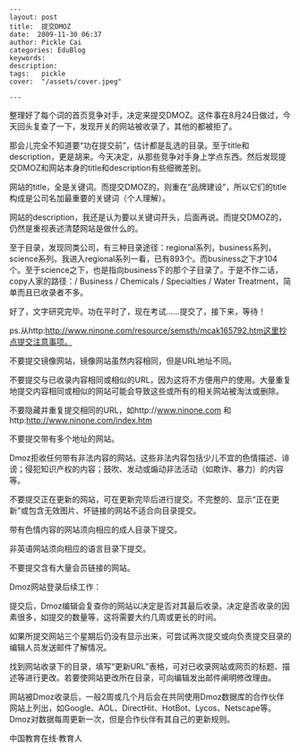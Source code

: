 
    ---
    layout: post  
    title:  提交DMOZ  
    date:  2009-11-30 06:37  
    author: Pickle Cai  
    categories: EduBlog  
    keywords: 
    description:   
    tags:	pickle   
    cover:  "/assets/cover.jpeg"  

    ---  
    
 整理好了每个词的首页竞争对手，决定来提交DMOZ。这件事在8月24日做过，今天回头复查了一下，发现开关的网站被收录了，其他的都被拒了。



那会儿完全不知道要“功在提交前”，估计都是乱选的目录。至于title和description，更是胡来。今天决定，从那些竞争对手身上学点东西。然后发现提交DMOZ和网站本身的title和description有些细微差别。



网站的title，全是关键词。而提交DMOZ的，则重在“品牌建设”，所以它们的title构成是公司名加最重要的关键词（个人理解）。



网站的description，我还是认为要以关键词开头，后面再说。而提交DMOZ的，仍然是重视表述清楚网站是做什么的。



至于目录，发现同类公司，有三种目录途径：regional系列，business系列，science系列。我进入regional系列一看，已有893个。而business之下才104个。至于science之下，也是指向business下的那个子目录了。于是不作二话，copy人家的路径：/ Business / Chemicals / Specialties / Water Treatment，简单而且已收录者不多。



好了，文字研究完毕。功在平时了，现在考试……提交了，接下来，等待！



 



ps.从http:http://www.ninone.com/resource/semsth/mcak165792.htm这里抄点提交注意事项。





不要提交镜像网站，镜像网站虽然内容相同，但是URL地址不同。

不要提交与已收录内容相同或相似的URL，因为这将不方便用户的使用。大量重复地提交内容相同或相似的网站可能会导致这些或所有的相关网站被淘汰或删除。

不要隐藏并重复提交相同的URL，如http://www.ninone.com 和http:http://www.ninone.com/index.htm 

不要提交带有多个地址的网站。

Dmoz拒收任何带有非法内容的网站。这些非法内容包括少儿不宜的色情描述、诽谤；侵犯知识产权的内容；鼓吹、发动或煽动非法活动（如欺诈、暴力）的内容等。

不要提交正在更新的网站，可在更新完毕后进行提交。不完整的、显示“正在更新”或包含无效图片、坏链接的网站不适合向目录提交。

带有色情内容的网站须向相应的成人目录下提交。

非英语网站须向相应的语言目录下提交。

不要提交含有大量会员链接的网站。

Dmoz网站登录后续工作： 





提交后，Dmoz编辑会复查你的网站以决定是否对其最后收录。决定是否收录的因素很多，如提交的数量等，这将需要大约几周或更长的时间。



如果所提交网站三个星期后仍没有显示出来，可尝试再次提交或向负责提交目录的编辑人员发送邮件了解情况。



找到网站收录下的目录，填写“更新URL”表格，可对已收录网站或网页的标题、描述等进行更改。若要使网站更改所在目录，可向编辑发出邮件阐明修改理由。



网站被Dmoz收录后，一般2周或几个月后会在共同使用Dmoz数据库的合作伙伴网站上列出，如Google、AOL、DirectHit、HotBot、Lycos、Netscape等。Dmoz对数据每周更新一次，但是合作伙伴有其自己的更新规则。



		    
 中国教育在线·教育人

